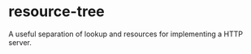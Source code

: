resource-tree
=============

A useful separation of lookup and resources for implementing a HTTP server.

